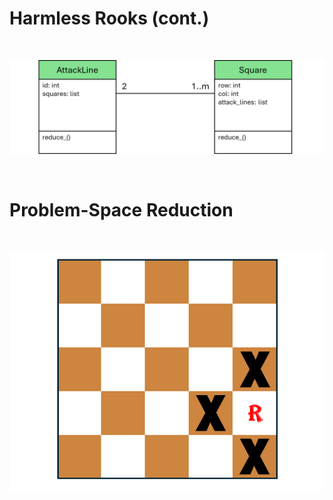 # Harmless Rooks (cont.)

<BR>

![Harmless Rooks Classes](HarmlessRooksClasses.png)

<BR>


# Problem-Space Reduction


<BR>

![Rook Placement](RookPlacement.png)

<BR>
